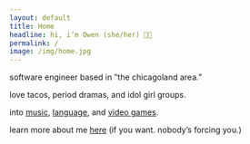 ```yaml
---
layout: default
title: Home
headline: hi, i’m Owen (she/her) 👋🏻
permalink: /
image: /img/home.jpg
---
```


software engineer based in ‟the chicagoland area.”

love tacos, period dramas, and idol girl groups.

into
[music](https://www.last.fm/user/radsectors),
[language](https://www.duolingo.com/radsectors),
and [video games](https://steamcommunity.com/id/radsectors).

learn more about me [here](/about) (if you want. nobody’s forcing you.)
